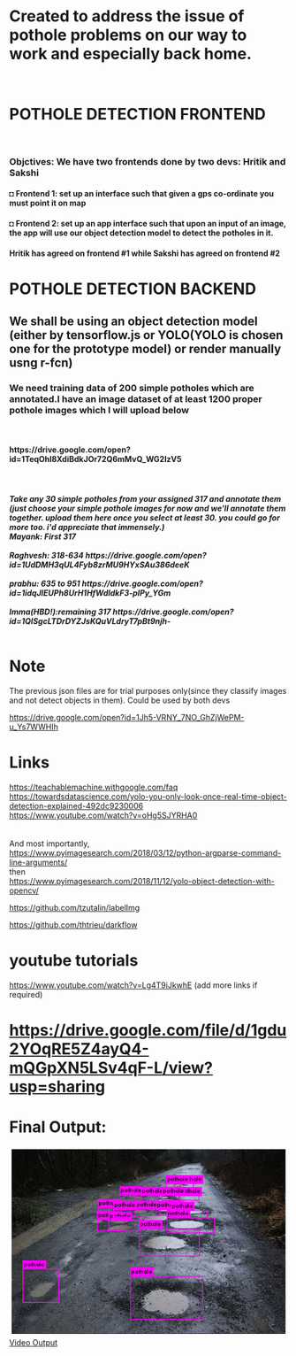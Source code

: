 <h1>Created to address the issue of pothole problems on our way to work and especially back home.</h1>
<br>
<h1>POTHOLE DETECTION FRONTEND</h1>
<br>
<h3>Objctives: We have two frontends done by two devs: Hritik and Sakshi</h3>
<h4>◘ Frontend 1: set up an interface such that given a gps co-ordinate you must point it on map </h4>
<h4>◘ Frontend 2: set up an app interface such that upon an input of an image, the app will use our object detection model to detect the potholes in it.</h4>
<h4>Hritik has agreed on frontend #1 while Sakshi has agreed on frontend #2 </h4>

# POTHOLE DETECTION BACKEND
<h2>We shall be using an object detection model (either by tensorflow.js or YOLO(YOLO is chosen one for the prototype model) or render manually usng r-fcn)</h2>
<h3>We need training data of 200 simple potholes which are annotated.I have an image dataset of at least 1200 proper pothole images which I will upload below</h3>
<br>
<h4>https://drive.google.com/open?id=1TeqOhl8XdiBdkJOr72Q6mMvQ_WG2IzV5</h4>
<br>
<h5> Take any 30 simple potholes from your assigned 317 and annotate them (just choose your simple pothole images for now and we'll annotate them together. upload them here once you select at least 30. you could go for more too. i'd appreciate that immensely.)
<br>
Mayank: First 317 <br>
<br>
Raghvesh: 318-634 https://drive.google.com/open?id=1UdDMH3qUL4Fyb8zrMU9HYxSAu386deeK<br>
<br>
prabhu: 635 to 951 https://drive.google.com/open?id=1idqJIEUPh8UrH1HfWdldkF3-pIPy_YGm<br>
<br>
Imma(HBD!):remaining 317 https://drive.google.com/open?id=1QISgcLTDrDYZJsKQuVLdryT7pBt9njh-<br> 
<br>
  
# Note <br>
The previous json files are for trial purposes only(since they classify images and not detect objects in them). Could be used by both devs 
<br>
  
  
 https://drive.google.com/open?id=1Jh5-VRNY_7NO_GhZjWePM-u_Ys7WWHIh
 
 
# Links <br>
https://teachablemachine.withgoogle.com/faq <br>
https://towardsdatascience.com/yolo-you-only-look-once-real-time-object-detection-explained-492dc9230006 <br>
https://www.youtube.com/watch?v=oHg5SJYRHA0 <br>
<br><br>And most importantly,<br>
https://www.pyimagesearch.com/2018/03/12/python-argparse-command-line-arguments/ <br>
then <br>
https://www.pyimagesearch.com/2018/11/12/yolo-object-detection-with-opencv/
<br>

https://github.com/tzutalin/labelImg  <br>

https://github.com/thtrieu/darkflow
<br>



# youtube tutorials <br>
https://www.youtube.com/watch?v=Lg4T9iJkwhE
(add more links if required)

# https://drive.google.com/file/d/1gdu2YOqRE5Z4ayQ4-mQGpXN5LSv4qF-L/view?usp=sharing

# Final Output: 

![Image of detection](https://raw.githubusercontent.com/mayank-pq2q4/Pothole-Detection/master/outputs/pothole%20detection%20(1).png)
[Video Output](https://drive.google.com/file/d/1s9OzDxDzmo259UndSPWArdYnpXx3VfnO/view?usp=sharing)
